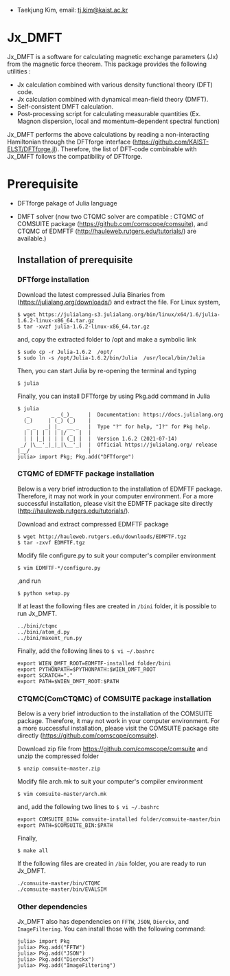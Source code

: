 * Taekjung Kim, email: tj.kim@kaist.ac.kr

# Jx_DMFT
Jx_DMFT is a software for calculating magnetic exchange parameters (Jx) from the magnetic force theorem. 
This package provides the following utilities :

* Jx calculation combined with various density functional theory (DFT) code.
* Jx calculation combined with dynamical mean-field theory (DMFT).
* Self-consistent DMFT calculation.
* Post-processing script for calculating measurable quantities (Ex. Magnon dispersion, local and momentum-dependent spectral function)

Jx_DMFT performs the above calculations by reading a non-interacting Hamiltonian through the DFTforge interface (https://github.com/KAIST-ELST/DFTforge.jl). Therefore, the list of DFT-code combinable with Jx_DMFT follows the compatibility of DFTforge.

# Prerequisite
* DFTforge pakage of Julia language
* DMFT solver (now two CTQMC solver are compatible : CTQMC of COMSUITE package (https://github.com/comscope/comsuite), and CTQMC of EDMFTF (http://hauleweb.rutgers.edu/tutorials/) are available.)

  ## Installation of prerequisite
    ### DFTforge installation
    Download the latest compressed Julia Binaries from (https://julialang.org/downloads/) and extract the file. For Linux system,
    ```
    $ wget https://julialang-s3.julialang.org/bin/linux/x64/1.6/julia-1.6.2-linux-x86_64.tar.gz
    $ tar -xvzf julia-1.6.2-linux-x86_64.tar.gz
    ```
    and, copy the extracted folder to /opt and make a symbolic link
    ```
    $ sudo cp -r Julia-1.6.2  /opt/
    $ sudo ln -s /opt/Julia-1.6.2/bin/Julia  /usr/local/bin/Julia
    ```
    Then, you can start Julia by re-opening the terminal and typing
    ```
    $ julia
    ```
    Finally, you can install DFTforge by using Pkg.add command in Julia
    ```
    $ julia
       _       _ _(_)_     |  Documentation: https://docs.julialang.org
      (_)     | (_) (_)    |
       _ _   _| |_  __ _   |  Type "?" for help, "]?" for Pkg help.
      | | | | | | |/ _` |  |
      | | |_| | | | (_| |  |  Version 1.6.2 (2021-07-14)
     _/ |\__'_|_|_|\__'_|  |  Official https://julialang.org/ release
    |__/                   |
    julia> import Pkg; Pkg.add("DFTforge")
    ```


    ### CTQMC of EDMFTF package installation
    Below is a very brief introduction to the installation of EDMFTF package. Therefore, it may not work in your computer environment. For a more successful installation, please visit the EDMFTF package site directly (http://hauleweb.rutgers.edu/tutorials/).
    
    Download and extract compressed EDMFTF package
    ```
    $ wget http://hauleweb.rutgers.edu/downloads/EDMFTF.tgz
    $ tar -zxvf EDMFTF.tgz
    ```
    
    Modify file configure.py to suit your computer's compiler environment
    ```
    $ vim EDMFTF-*/configure.py
    ```
    
    ,and run
    ```
    $ python setup.py
    ```
    
    If at least the following files are created in ``/bini`` folder, it is possible to run Jx_DMFT.
    ```
    ../bini/ctqmc
    ../bini/atom_d.py
    ../bini/maxent_run.py
    ```

    Finally, add the following lines to ``$ vi ~/.bashrc``
    ```
    export WIEN_DMFT_ROOT=EDMFTF-installed folder/bini
    export PYTHONPATH=$PYTHONPATH:$WIEN_DMFT_ROOT
    export SCRATCH="."
    export PATH=$WIEN_DMFT_ROOT:$PATH
    ```
    

    ### CTQMC(ComCTQMC) of COMSUITE package installation
    Below is a very brief introduction to the installation of the COMSUITE package. Therefore, it may not work in your computer environment. For a more successful installation, please visit the COMSUITE package site directly (https://github.com/comscope/comsuite).
    
    Download zip file from https://github.com/comscope/comsuite and unzip the compressed folder
    ```
    $ unzip comsuite-master.zip 
    ```
    
    Modify file arch.mk to suit your computer's compiler environment
    ```
    $ vim comsuite-master/arch.mk
    ```
    
    and, add the following two lines to ``$ vi ~/.bashrc``
    
    ```
    export COMSUITE_BIN= comsuite-installed folder/comsuite-master/bin  
    export PATH=$COMSUITE_BIN:$PATH
    ```
   
    Finally, 
    ```
    $ make all
    ```
    
    If the following files are created in ``/bin`` folder, you are ready to run Jx_DMFT.
    
    ```
    ./comsuite-master/bin/CTQMC  
    ./comsuite-master/bin/EVALSIM 
    ```
    
    
    ### Other dependencies
    Jx_DMFT also has dependencies on ``FFTW``, ``JSON``, ``Dierckx``, and ``ImageFiltering``.
    You can install those with the following command:
    ```
    julia> import Pkg
    julia> Pkg.add("FFTW")
    julia> Pkg.add("JSON")
    julia> Pkg.add("Dierckx")
    julia> Pkg.add("ImageFiltering")
    ```

    
